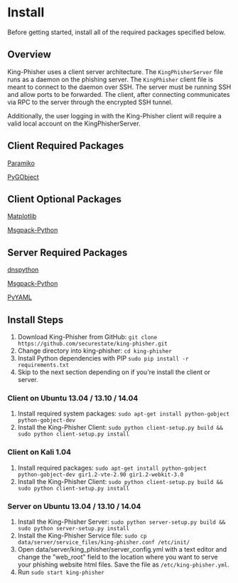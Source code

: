 # Install
Before getting started, install all of the required packages specified below.

## Overview
King-Phisher uses a client server architecture.  The ```KingPhisherServer``` file runs as a daemon on the phishing server.  The ```KingPhisher``` client file is meant to connect to the daemon over SSH. The server must be running SSH and allow ports to be forwarded. The client, after connecting communicates via RPC to the server through the encrypted SSH tunnel.

Additionally, the user logging in with the King-Phisher client will require a valid local account on the KingPhisherServer.

## Client Required Packages
[Paramiko](https://github.com/paramiko/paramiko)

[PyGObject](https://wiki.gnome.org/PyGObject)

## Client Optional Packages
[Matplotlib](http://matplotlib.org/)

[Msgpack-Python](https://github.com/msgpack/msgpack-python)

## Server Required Packages
[dnspython](http://www.dnspython.org/)

[Msgpack-Python](https://github.com/msgpack/msgpack-python)

[PyYAML](http://pyyaml.org/)

## Install Steps
1. Download King-Phisher from GitHub: ```git clone https://github.com/securestate/king-phisher.git```
1. Change directory into king-phisher: ```cd king-phisher```
1. Install Python dependencies with PIP ```sudo pip install -r requirements.txt```
1. Skip to the next section depending on if you're install the client or server.

### Client on Ubuntu 13.04 / 13.10 / 14.04
1. Install required system packages: ```sudo apt-get install python-gobject python-gobject-dev```
1. Install the King-Phisher Client: ```sudo python client-setup.py build && sudo python client-setup.py install```

### Client on Kali 1.04
1. Install required packages: ```sudo apt-get install python-gobject python-gobject-dev gir1.2-vte-2.90 gir1.2-webkit-3.0```
1. Install the King-Phisher Client: ```sudo python client-setup.py build && sudo python client-setup.py install```

### Server on Ubuntu 13.04 / 13.10 / 14.04
1. Install the King-Phisher Server: ```sudo python server-setup.py build && sudo python server-setup.py install```
1. Install the King-Phisher Service file: ```sudo cp data/server/service_files/king-phisher.conf /etc/init/```
1. Open data/server/king_phisher/server_config.yml with a text editor and change the "web_root" field to the location where you want to serve your phishing website html files. Save the file as ```/etc/king-phisher.yml```.
1. Run ```sudo start king-phisher```
